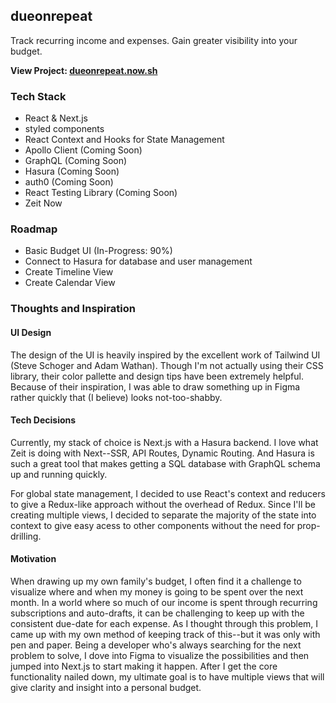 ## dueonrepeat

Track recurring income and expenses. Gain greater visibility into your budget.

**View Project: [dueonrepeat.now.sh](https://dueonrepeat.now.sh)**

### Tech Stack
- React & Next.js
- styled components
- React Context and Hooks for State Management
- Apollo Client (Coming Soon)
- GraphQL (Coming Soon)
- Hasura (Coming Soon)
- auth0 (Coming Soon)
- React Testing Library (Coming Soon)
- Zeit Now

### Roadmap
- Basic Budget UI (In-Progress: 90%)
- Connect to Hasura for database and user management
- Create Timeline View
- Create Calendar View

### Thoughts and Inspiration

#### UI Design
The design of the UI is heavily inspired by the excellent work of Tailwind UI (Steve Schoger and Adam Wathan). Though I'm not actually using their CSS library, their color pallette and design tips have been extremely helpful. Because of their inspiration, I was able to draw something up in Figma rather quickly that (I believe) looks not-too-shabby.

#### Tech Decisions
Currently, my stack of choice is Next.js with a Hasura backend. I love what Zeit is doing with Next--SSR, API Routes, Dynamic Routing. And Hasura is such a great tool that makes getting a SQL database with GraphQL schema up and running quickly.

For global state management, I decided to use React's context and reducers to give a Redux-like approach without the overhead of Redux. Since I'll be creating multiple views, I decided to separate the majority of the state into context to give easy acess to other components without the need for prop-drilling.

#### Motivation
When drawing up my own family's budget, I often find it a challenge to visualize where and when my money is going to be spent over the next month. In a world where so much of our income is spent through recurring subscriptions and auto-drafts, it can be challenging to keep up with the consistent due-date for each expense.
As I thought through this problem, I came up with my own method of keeping track of this--but it was only with pen and paper. Being a developer who's always searching for the next problem to solve, I dove into Figma to visualize the possibilities and then jumped into Next.js to start making it happen.
After I get the core functionality nailed down, my ultimate goal is to have multiple views that will give clarity and insight into a personal budget.
